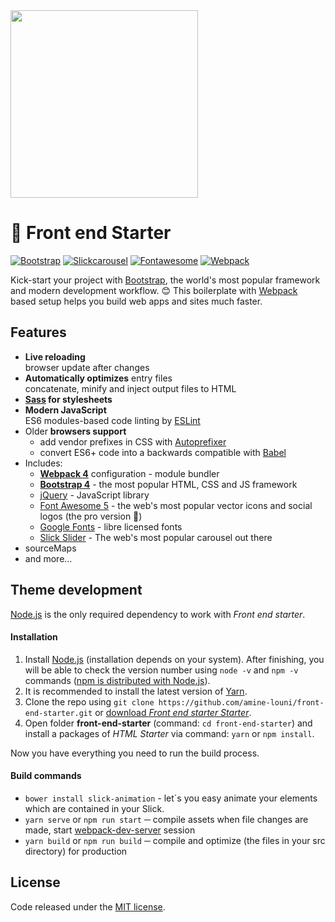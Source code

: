 <img src="https://i.ibb.co/cc7JzNr/logo.png" width="300" height="auto" alt="">

# :star2: Front end Starter

[![Bootstrap](https://flat.badgen.net/badge/bootstrap/4.3/7952b3)](https://getbootstrap.com)
[![Slickcarousel](https://flat.badgen.net/badge/slickslider/1.8.1/7952b3)](https://kenwheeler.github.io/slick)
[![Fontawesome](https://flat.badgen.net/badge/fontawsome/5/7952b3)](https://fontawesome.com/)
[![Webpack](https://flat.badgen.net/badge/webpack/4/14aaf3)](https://webpack.js.org)

Kick-start your project with [Bootstrap](https://getbootstrap.com/), the world's most popular framework and modern development workflow. :blush:
This boilerplate with [Webpack](https://webpack.js.org/) based setup helps you build web apps and sites much faster.

## Features

- **Live reloading** <br> browser update after changes
- **Automatically optimizes** entry files <br> concatenate, minify and inject output files to HTML
- **[Sass](https://sass-lang.com/) for stylesheets**
- **Modern JavaScript** <br> ES6 modules-based code linting by [ESLint](https://eslint.org/)
- Older **browsers support**
  - add vendor prefixes in CSS with [Autoprefixer](https://autoprefixer.github.io/)
  - convert ES6+ code into a backwards compatible with [Babel](https://babeljs.io/)
- Includes:
  - **[Webpack 4](https://webpack.js.org/)** configuration - module bundler
  - **[Bootstrap 4](http://getbootstrap.com/)** - the most popular HTML, CSS and JS framework
  - [jQuery](http://jquery.com/) - JavaScript library
  - [Font Awesome 5](https://fontawesome.com/) - the web's most popular vector icons and social logos (the pro version :dizzy:)
  - [Google Fonts](https://fonts.google.com/) - libre licensed fonts
  - [Slick Slider]() - The web's most popular carousel out there
- sourceMaps
- and more...

## Theme development

[Node.js](http://nodejs.org/) is the only required dependency to work with _Front end starter_.

#### Installation

1. Install [Node.js](http://nodejs.org/) (installation depends on your system). After finishing, you will be able to
   check the version number using `node -v` and `npm -v` commands
   ([npm is distributed with Node.js](https://www.npmjs.com/get-npm)).
2. It is recommended to install the latest version of [Yarn](https://yarnpkg.com/en/docs/install).
3. Clone the repo using `git clone https://github.com/amine-louni/front-end-starter.git` or [download _Front end starter Starter_](https://github.com/amine-louni/front-end-starter/archive/master.zip).
4. Open folder **front-end-starter** (command: `cd front-end-starter`) and install a packages of _HTML Starter_ via command: `yarn` or `npm install`.

Now you have everything you need to run the build process.

#### Build commands

- `bower install slick-animation` - let´s you easy animate your elements which are contained in your Slick.
- `yarn serve` or `npm run start` ─ compile assets when file changes are made, start [webpack-dev-server](https://github.com/webpack/webpack-dev-server) session
- `yarn build` or `npm run build` ─ compile and optimize (the files in your src directory) for production

## License

Code released under the [MIT license]().
